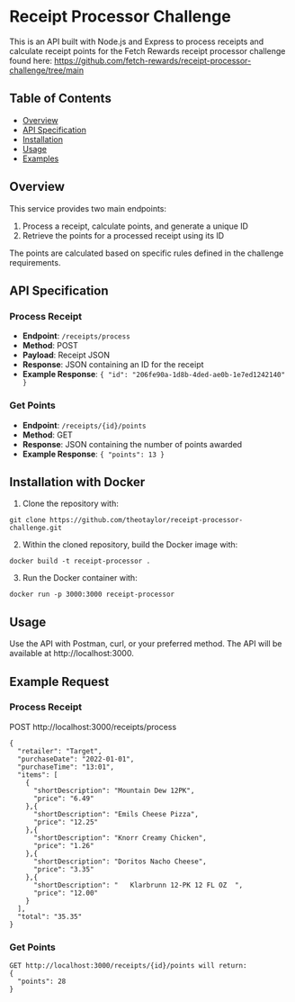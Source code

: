 # Receipt Processor Challenge

This is an API built with Node.js and Express to process receipts and calculate receipt points for the Fetch Rewards receipt processor challenge found here: https://github.com/fetch-rewards/receipt-processor-challenge/tree/main

## Table of Contents
- [Overview](#overview)
- [API Specification](#api-specification)
- [Installation](#installation)
- [Usage](#usage)
- [Examples](#examples)

## Overview

This service provides two main endpoints:
1. Process a receipt, calculate points, and generate a unique ID 
2. Retrieve the points for a processed receipt using its ID

The points are calculated based on specific rules defined in the challenge requirements.

## API Specification

### Process Receipt
- **Endpoint**: `/receipts/process`
- **Method**: POST
- **Payload**: Receipt JSON
- **Response**: JSON containing an ID for the receipt
- **Example Response**: `{ "id": "206fe90a-1d8b-4ded-ae0b-1e7ed1242140" }`

### Get Points
- **Endpoint**: `/receipts/{id}/points`
- **Method**: GET
- **Response**: JSON containing the number of points awarded
- **Example Response**: `{ "points": 13 }`

## Installation with Docker

1. Clone the repository with:
```
git clone https://github.com/theotaylor/receipt-processor-challenge.git
```
2. Within the cloned repository, build the Docker image with:
```
docker build -t receipt-processor .
```
3. Run the Docker container with:
```
docker run -p 3000:3000 receipt-processor
```

## Usage

Use the API with Postman, curl, or your preferred method. The API will be available at http://localhost:3000.

## Example Request

### Process Receipt 

POST http://localhost:3000/receipts/process
```
{
  "retailer": "Target",
  "purchaseDate": "2022-01-01",
  "purchaseTime": "13:01",
  "items": [
    {
      "shortDescription": "Mountain Dew 12PK",
      "price": "6.49"
    },{
      "shortDescription": "Emils Cheese Pizza",
      "price": "12.25"
    },{
      "shortDescription": "Knorr Creamy Chicken",
      "price": "1.26"
    },{
      "shortDescription": "Doritos Nacho Cheese",
      "price": "3.35"
    },{
      "shortDescription": "   Klarbrunn 12-PK 12 FL OZ  ",
      "price": "12.00"
    }
  ],
  "total": "35.35"
}
```

### Get Points
```
GET http://localhost:3000/receipts/{id}/points will return:
{
  "points": 28
}
```










